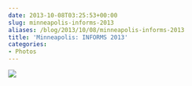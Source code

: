 ```yaml
---
date: 2013-10-08T03:25:53+00:00
slug: minneapolis-informs-2013
aliases: /blog/2013/10/08/minneapolis-informs-2013
title: 'Minneapolis: INFORMS 2013'
categories:
- Photos
---
```


![](/images/2013/Photo-Oct-06-7-25-31.jpg)
